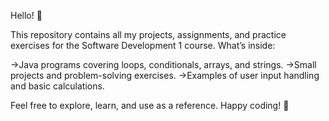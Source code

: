 Hello! 👋

This repository contains all my projects, assignments, and practice exercises for the Software Development 1 course.
What’s inside:

->Java programs covering loops, conditionals, arrays, and strings.
->Small projects and problem-solving exercises.
->Examples of user input handling and basic calculations.

Feel free to explore, learn, and use as a reference.
 Happy coding! 🚀
